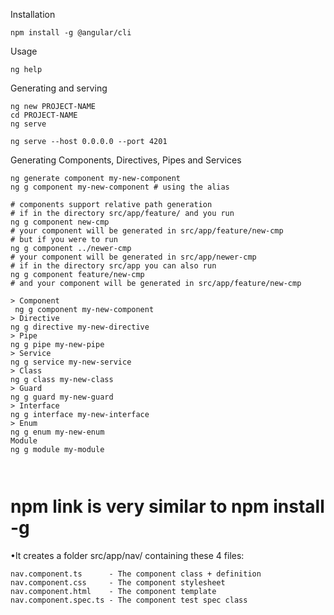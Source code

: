 Installation
```
npm install -g @angular/cli
```
Usage
```
ng help
```
Generating and serving
```
ng new PROJECT-NAME
cd PROJECT-NAME
ng serve

ng serve --host 0.0.0.0 --port 4201
```
Generating Components, Directives, Pipes and Services
```
ng generate component my-new-component
ng g component my-new-component # using the alias

# components support relative path generation
# if in the directory src/app/feature/ and you run
ng g component new-cmp
# your component will be generated in src/app/feature/new-cmp
# but if you were to run
ng g component ../newer-cmp
# your component will be generated in src/app/newer-cmp
# if in the directory src/app you can also run
ng g component feature/new-cmp
# and your component will be generated in src/app/feature/new-cmp

> Component 
 ng g component my-new-component  
> Directive  
ng g directive my-new-directive  
> Pipe  
ng g pipe my-new-pipe  
> Service  
ng g service my-new-service  
> Class  
ng g class my-new-class  
> Guard  
ng g guard my-new-guard  
> Interface  
ng g interface my-new-interface  
> Enum  
ng g enum my-new-enum  
Module  
ng g module my-module  



```

#  npm link  is very similar to  npm install -g 

•It creates a folder src/app/nav/ containing these 4 files:
```
nav.component.ts      - The component class + definition 
nav.component.css     - The component stylesheet
nav.component.html    - The component template
nav.component.spec.ts - The component test spec class
```